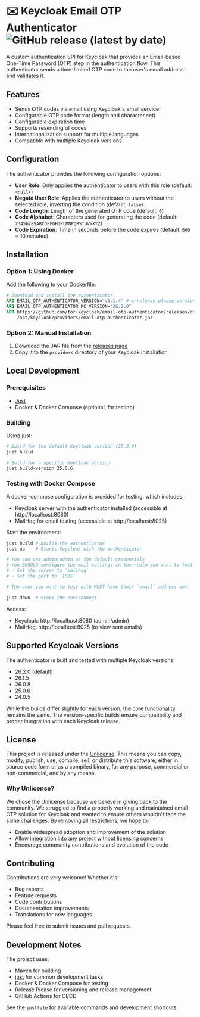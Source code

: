 # ✉️ Keycloak Email OTP Authenticator ![GitHub release (latest by date)](https://img.shields.io/github/v/release/for-keycloak/email-otp-authenticator)

A custom authentication SPI for Keycloak that provides an Email-based One-Time Password (OTP) step in the authentication flow. This authenticator sends a time-limited OTP code to the user's email address and validates it.


## Features

- Sends OTP codes via email using Keycloak's email service
- Configurable OTP code format (length and character set)
- Configurable expiration time
- Supports resending of codes
- Internationalization support for multiple languages
- Compatible with multiple Keycloak versions


## Configuration

The authenticator provides the following configuration options:

- **User Role**: Only applies the authenticator to users with this role (default: `<null>`)
- **Negate User Role**: Applies the authenticator to users without the selected role, inverting the condition (default: `false`)
- **Code Length**: Length of the generated OTP code (default: `6`)
- **Code Alphabet**: Characters used for generating the code (default: `23456789ABCDEFGHJKLMNPQRSTUVWXYZ`)
- **Code Expiration**: Time in seconds before the code expires (default: `600` = 10 minutes)


## Installation

### Option 1: Using Docker

Add the following to your Dockerfile:

```dockerfile
# Download and install the authenticator
ARG EMAIL_OTP_AUTHENTICATOR_VERSION="v1.1.4" # x-release-please-version
ARG EMAIL_OTP_AUTHENTICATOR_KC_VERSION="26.2.0"
ADD https://github.com/for-keycloak/email-otp-authenticator/releases/download/${EMAIL_OTP_AUTHENTICATOR_VERSION}/email-otp-authenticator-${EMAIL_OTP_AUTHENTICATOR_VERSION}-kc-${EMAIL_OTP_AUTHENTICATOR_KC_VERSION}.jar \
    /opt/keycloak/providers/email-otp-authenticator.jar
```

### Option 2: Manual Installation

1. Download the JAR file from the [releases page](https://github.com/for-keycloak/email-otp-authenticator/releases)
2. Copy it to the `providers` directory of your Keycloak installation


## Local Development

### Prerequisites

- [Just](https://github.com/casey/just)
- Docker & Docker Compose (optional, for testing)

### Building

Using just:
```bash
# Build for the default Keycloak version (26.2.0)
just build

# Build for a specific Keycloak version
just build-version 25.0.6
```


### Testing with Docker Compose

A docker-compose configuration is provided for testing, which includes:

- Keycloak server with the authenticator installed (accessible at http://localhost:8080)
- MailHog for email testing (accessible at http://localhost:8025)

Start the environment:
```bash
just build # Builds the authenticator
just up    # Starts Keycloak with the authenticator
```

```bash
# You can use admin/admin as the default credentials
# You SHOULD configure the mail settings in the realm you want to test
# - Set the server to `mailhog`
# - Set the port to `1025`

# The user you want to test with MUST have their `email` address set
```

```bash
just down  # Stops the environment
```

Access:
- Keycloak: http://localhost:8080 (admin/admin)
- MailHog: http://localhost:8025 (to view sent emails)


## Supported Keycloak Versions

The authenticator is built and tested with multiple Keycloak versions:

- 26.2.0 (default)
- 26.1.5
- 26.0.8
- 25.0.6
- 24.0.5

While the builds differ slightly for each version, the core functionality remains the same. The version-specific builds ensure compatibility and proper integration with each Keycloak release.


## License

This project is released under the [Unlicense](./UNLICENSE). This means you can copy, modify, publish, use, compile, sell, or distribute this software, either in source code form or as a compiled binary, for any purpose, commercial or non-commercial, and by any means.

### Why Unlicense?

We chose the Unlicense because we believe in giving back to the community. We struggled to find a properly working and maintained email OTP solution for Keycloak and wanted to ensure others wouldn't face the same challenges. By removing all restrictions, we hope to:

- Enable widespread adoption and improvement of the solution
- Allow integration into any project without licensing concerns
- Encourage community contributions and evolution of the code


## Contributing

Contributions are very welcome! Whether it's:

- Bug reports
- Feature requests
- Code contributions
- Documentation improvements
- Translations for new languages

Please feel free to submit issues and pull requests.


## Development Notes

The project uses:

- Maven for building
- [just](https://github.com/casey/just) for common development tasks
- Docker & Docker Compose for testing
- Release Please for versioning and release management
- GitHub Actions for CI/CD

See the `justfile` for available commands and development shortcuts.
